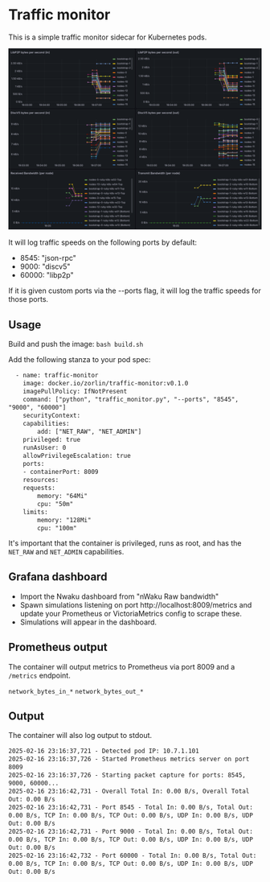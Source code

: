 # Traffic monitor

This is a simple traffic monitor sidecar for Kubernetes pods.

![alt text](image.png)

It will log traffic speeds on the following ports by default:
- 8545: "json-rpc"
- 9000: "discv5"
- 60000: "libp2p"

If it is given custom ports via the --ports flag, it will log the traffic speeds for those ports.

## Usage
Build and push the image:
`bash build.sh`

Add the following stanza to your pod spec:

```
  - name: traffic-monitor
    image: docker.io/zorlin/traffic-monitor:v0.1.0
    imagePullPolicy: IfNotPresent
    command: ["python", "traffic_monitor.py", "--ports", "8545", "9000", "60000"]
    securityContext:
    capabilities:
        add: ["NET_RAW", "NET_ADMIN"]
    privileged: true
    runAsUser: 0
    allowPrivilegeEscalation: true
    ports:
    - containerPort: 8009
    resources:
    requests:
        memory: "64Mi"
        cpu: "50m"
    limits:
        memory: "128Mi"
        cpu: "100m"
```

It's important that the container is privileged, runs as root, and has the `NET_RAW` and `NET_ADMIN` capabilities.

## Grafana dashboard
* Import the Nwaku dashboard from "nWaku Raw bandwidth"
* Spawn simulations listening on port http://localhost:8009/metrics and update your Prometheus or VictoriaMetrics config to scrape these.
* Simulations will appear in the dashboard.

## Prometheus output
The container will output metrics to Prometheus via port 8009 and a `/metrics` endpoint.

`network_bytes_in_*`
`network_bytes_out_*`

## Output
The container will also log output to stdout.

```
2025-02-16 23:16:37,721 - Detected pod IP: 10.7.1.101
2025-02-16 23:16:37,726 - Started Prometheus metrics server on port 8009
2025-02-16 23:16:37,726 - Starting packet capture for ports: 8545, 9000, 60000...
2025-02-16 23:16:42,731 - Overall Total In: 0.00 B/s, Overall Total Out: 0.00 B/s
2025-02-16 23:16:42,731 - Port 8545 - Total In: 0.00 B/s, Total Out: 0.00 B/s, TCP In: 0.00 B/s, TCP Out: 0.00 B/s, UDP In: 0.00 B/s, UDP Out: 0.00 B/s
2025-02-16 23:16:42,731 - Port 9000 - Total In: 0.00 B/s, Total Out: 0.00 B/s, TCP In: 0.00 B/s, TCP Out: 0.00 B/s, UDP In: 0.00 B/s, UDP Out: 0.00 B/s
2025-02-16 23:16:42,732 - Port 60000 - Total In: 0.00 B/s, Total Out: 0.00 B/s, TCP In: 0.00 B/s, TCP Out: 0.00 B/s, UDP In: 0.00 B/s, UDP Out: 0.00 B/s
```
